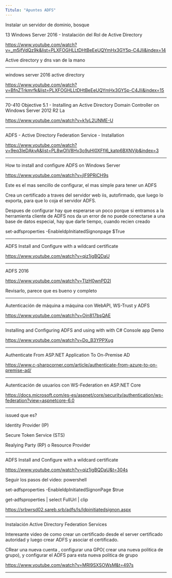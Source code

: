 ```yaml
---
Titulo: "Apuntes ADFS"
---
```

Instalar un servidor de dominio, bosque

13 Windows Server 2016 - Instalación del Rol de Active Directory

https://www.youtube.com/watch?v=_m5jfVdQz9k&list=PLXFOGHLLtDHtBeEeUQYmHx3GY5p-C4JIi&index=14

Active directory y dns van de la mano
___


windows server 2016 active directory

https://www.youtube.com/watch?v=BfnZTrkmrfk&list=PLXFOGHLLtDHtBeEeUQYmHx3GY5p-C4JIi&index=15



___

70-410 Objective 5.1 - Installing an Active Directory Domain Controller on Windows Server 2012 R2 La


https://www.youtube.com/watch?v=k1yL2UNME-U


___

ADFS - Active Directory Federation Service - Installation

https://www.youtube.com/watch?v=9eq3IeDAkvA&list=PL8wOlV8Hv3o9uHl0XFfI6_katp6BXNVjb&index=3


___

How to install and configure ADFS on Windows Server

https://www.youtube.com/watch?v=jlF9PRiCH9s


Este es el mas sencillo de configurar, el mas simple para tener un ADFS

Crea un certificado a traves del servidor web iis, autofirmado, que luego lo exporta, para que lo coja el servidor ADFS.

Despues de configurar hay que esperarse un poco porque si entramos a la herramienta cliente de ADFS nos da un error de no puede conectarse a una base de datos especial, hay que darle tiempo, cuando recien creado


set-adfsproperties -EnableIdpInitiatedSignonpage $True
___

ADFS Install and Configure with a wildcard certificate

https://www.youtube.com/watch?v=qiz1igBQDaU
___
ADFS 2016

https://www.youtube.com/watch?v=TlzH0wnPD2I

Revisarlo, parece que es bueno y completo


___

Autenticación de máquina a máquina con WebAPI, WS-Trust y ADFS


https://www.youtube.com/watch?v=Oin817bsQAE


___

Installing and Configuring ADFS and using with with C# Console app Demo

https://www.youtube.com/watch?v=Do_B3YPPXug




___

Authenticate From ASP.NET Application To On-Premise AD

https://www.c-sharpcorner.com/article/authenticate-from-azure-to-on-premise-ad/




___

Autenticación de usuarios con WS-Federation en ASP.NET Core

https://docs.microsoft.com/es-es/aspnet/core/security/authentication/ws-federation?view=aspnetcore-6.0

___

issued que es?

Identity Provider (IP)

Secure Token Service (STS)

Realying Party (RP) o Resource Provider




___


ADFS Install and Configure with a wildcard certificate


https://www.youtube.com/watch?v=qiz1igBQDaU&t=304s





Seguir los pasos del video:
powershell

set-adfsproperties -EnableIdpInitiatedSignonPage $true

get-adfsproperties | select FullUrl | clip



https://srbwrsd02.sareb.srb/adfs/ls/Idpinitiatedsignon.aspx

___

Instalación Active Directory Federation Services

Interesante video de como crear un certificado desde el server certificado autoridad y luego crear ADFS y asociar el certificado.

CRear una nueva cuenta , configurar una GPO( crear una nueva politica de grupo), y configurar el ADFS para esta nueva politica de grupo


https://www.youtube.com/watch?v=MRl9SXSOWsM&t=497s


___





